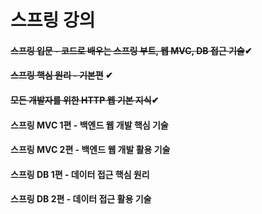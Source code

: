 
# 스프링 강의<br>

#### <del>스프링 입문 - 코드로 배우는 스프링 부트, 웹 MVC, DB 접근 기술</del>✔ <br>
#### <del>스프링 핵심 원리 - 기본편</del> ✔<br>
#### <del>모든 개발자를 위한 HTTP 웹 기본 지식</del>✔<br>
#### 스프링 MVC 1편 - 백엔드 웹 개발 핵심 기술<br>
#### 스프링 MVC 2편 - 백엔드 웹 개발 활용 기술<br>
#### 스프링 DB 1편 - 데이터 접근 핵심 원리<br>
#### 스프링 DB 2편 - 데이터 접근 활용 기술<br>
